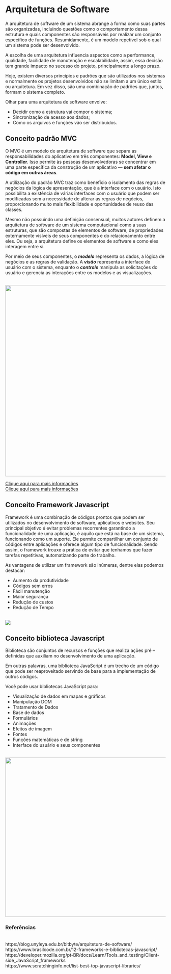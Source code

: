 
#  Arquitetura de Software


A arquitetura de software de um sistema abrange a forma como suas partes são organizadas, incluindo questões como o comportamento dessa estrutura e quais componentes são responsáveis por realizar um conjunto específico de funções. Resumidamente, é um modelo repetível sob o qual um sistema pode ser desenvolvido.

A escolha de uma arquitetura influencia aspectos como a performance, qualidade, facilidade de manutenção e escalabilidade, assim, essa decisão tem grande impacto no sucesso do projeto, principalmente a longo prazo.

Hoje, existem diversos princípios e padrões que são utilizados nos sistemas e normalmente os projetos desenvolvidos não se limitam a um único estilo ou arquitetura. Em vez disso, são uma combinação de padrões que, juntos, formam o sistema completo.

Olhar para uma arquitetura de software envolve:

- Decidir como a estrutura vai compor o sistema;
- Sincronização de acesso aos dados;
- Como os arquivos e funções vão ser distribuídos.


## Conceito padrão MVC 

O MVC é um modelo de arquitetura de software que separa as responsabilidades do aplicativo em três componentes: **Model, View e Controller**. Isso permite às pessoas desenvolvedoras se concentrar em uma parte específica da construção de um aplicativo — **sem afetar o código em outras áreas**. 

A utilização do padrão MVC traz como benefício o isolamento das regras de negócios da lógica de apresentação, que é a interface com o usuário. Isto possibilita a existência de várias interfaces com o usuário que podem ser modificadas sem a necessidade de alterar as regras de negócios, proporcionando muito mais flexibilidade e oportunidades de reuso das classes.

Mesmo não possuindo uma definição consensual, muitos autores definem a arquitetura de software de um sistema computacional como a suas estruturas, que são compostas de elementos de software, de propriedades externamente visíveis de seus componentes e do relacionamento entre eles. Ou seja, a arquitetura define os elementos de software e como eles interagem entre si.

Por meio de seus componentes, o ___modelo___ representa os dados, a lógica de negócios e as regras de validação. A ___visão___ representa a interface do usuário com o sistema, enquanto o ___controle___ manipula as solicitações do usuário e gerencia as interações entre os modelos e as visualizações.

<br/>
<img src= "https://www.interviewbit.com/blog/wp-content/uploads/2022/05/Working-of-MVC-768x514.png" height = "600" width= "1800"/>

[Clique aqui para mais informações](https://www.devmedia.com.br/introducao-ao-padrao-mvc/29308) <br/>
[Clique aqui para mais informações](https://blog.cod3r.com.br/entenda-o-padrao-de-arquitetura-mvc/) <br/>

## Conceito Framework Javascript

Framework é uma combinação de códigos prontos que podem ser utilizados no desenvolvimento de software, aplicativos e websites. Seu principal objetivo é evitar problemas recorrentes garantindo a funcionalidade de uma aplicação, é aquilo que está na base de um sistema, funcionando como um suporte. Ele permite compartilhar um conjunto de códigos entre aplicações e oferece algum tipo de funcionalidade. Sendo assim, o framework trouxe a prática de evitar que tenhamos que fazer tarefas repetitivas, automatizando parte do trabalho.

As vantagens de utilizar um framework são inúmeras, dentre elas podemos destacar:

- Aumento da produtividade
- Códigos sem erros
- Fácil manutenção
- Maior segurança
- Redução de custos
- Redução de Tempo
<br/>
<img src= "https://www.simform.com/wp-content/uploads/2022/02/javascript-frontend-framework-banner.png"/>
<br/>

## Conceito biblioteca Javascript

Biblioteca são conjuntos de recursos e funções que realiza ações pré – definidas que auxiliam no desenvolvimento de uma aplicação.

Em outras palavras, uma biblioteca JavaScript é um trecho de um código que pode ser reaproveitado servindo de base para a implementação de outros códigos.

Você pode usar bibliotecas JavaScript para:

- Visualização de dados em mapas e gráficos
- Manipulação DOM
- Tratamento de Dados
- Base de dados
- Formulários
- Animações
- Efeitos de imagem
- Fontes
- Funções matemáticas e de string
- Interface do usuário e seus componentes
<br/>
<img src= "https://www.spaceo.ca/wp-content/uploads/2022/01/front-end-libraries.jpg" height="500" width= "1800"/>
<br/>

### Referências
<br/>
https://blog.unyleya.edu.br/bitbyte/arquitetura-de-software/ <br/>
https://www.brasilcode.com.br/12-frameworks-e-bibliotecas-javascript/ <br/>
https://developer.mozilla.org/pt-BR/docs/Learn/Tools_and_testing/Client-side_JavaScript_frameworks <br/>
https://www.scratchinginfo.net/list-best-top-javascript-libraries/ <br/>

